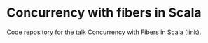 # Concurrency with fibers in Scala
Code repository for the talk Concurrency with Fibers in Scala ([link](https://www.meetup.com/Scala-Berlin-Brandenburg/events/277152720)).
